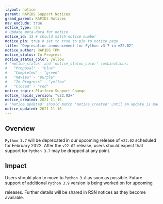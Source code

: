 ```yaml
---
layout: notice
parent: RAPIDS Support Notices
grand_parent: RAPIDS Notices
nav_exclude: true
notice_type: rsn
# Update meta-data for notice
notice_id: 13 # should match notice number
notice_pin: true # set to true to pin to notice page
title: "Deprecation announcement for Python v3.7 in v22.02"
notice_author: RAPIDS TPM
notice_status: In Progress
notice_status_color: yellow
# 'notice_status' and 'notice_status_color' combinations:
#   "Proposal" - "blue"
#   "Completed" - "green"
#   "Review" - "purple"
#   "In Progress" - "yellow"
#   "Closed" - "red"
notice_topic: Platform Support Change
notice_rapids_version: "v22.02+"
notice_created: 2021-11-16
# 'notice_updated' should match 'notice_created' until an update is made
notice_updated: 2021-11-16
---
```


## Overview

`Python 3.7` will be deprecated in our upcoming release of `v22.02`
scheduled for February 2022. After the `v22.02` release, users should expect 
that support for `Python 3.7` may be dropped at any point.

## Impact

Users should plan to move to `Python 3.8` as soon as possible. Future
support of additional `Python 3.9` version is being worked on for upcoming

releases. Further details will be shared in RSN notices as they become
available.

